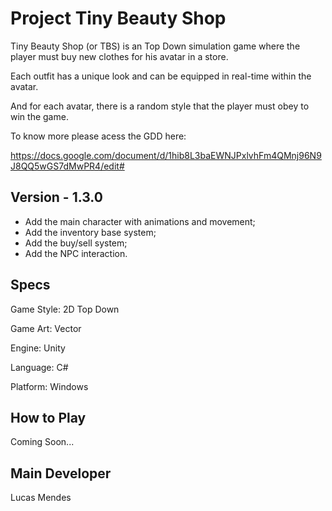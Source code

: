 # Project Tiny Beauty Shop
Tiny Beauty Shop (or TBS) is an Top Down simulation game where the player must buy new clothes for his avatar in a store. 

Each outfit has a unique look and can be equipped in real-time within the avatar. 

And for each avatar, there is a random style that the player must obey to win the game.

To know more please acess the GDD here:

https://docs.google.com/document/d/1hib8L3baEWNJPxlvhFm4QMnj96N9J8QQ5wGS7dMwPR4/edit#

## Version - 1.3.0 
- Add the main character with animations and movement;
- Add the inventory base system;
- Add the buy/sell system;
- Add the NPC interaction.

## Specs
Game Style: 2D Top Down

Game Art: Vector

Engine: Unity

Language: C#

Platform: Windows

## How to Play
Coming Soon...

## Main Developer
Lucas Mendes

